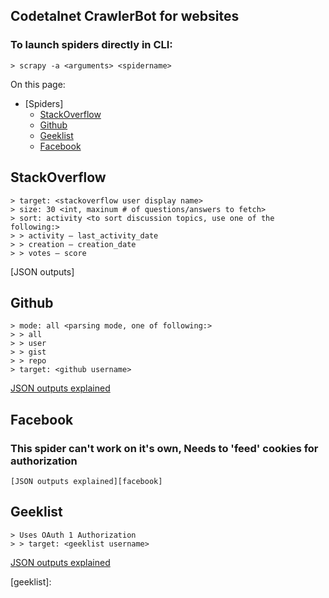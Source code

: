 ## Codetalnet CrawlerBot for websites

### To launch spiders directly in CLI:
    > scrapy -a <arguments> <spidername>

On this page:

* [Spiders]
    * [StackOverflow](https://bitbucket.org/codetalent/gitcrawl/overview#markdown-header-stackoverflow)
    * [Github](https://bitbucket.org/codetalent/gitcrawl/overview#markdown-header-Github)
    * [Geeklist](https://bitbucket.org/codetalent/gitcrawl/overview#markdown-header-Geeklist)
    * [Facebook](https://bitbucket.org/codetalent/gitcrawl/overview#markdown-header-Facebook)

## StackOverflow
    > target: <stackoverflow user display name>
    > size: 30 <int, maxinum # of questions/answers to fetch>
    > sort: activity <to sort discussion topics, use one of the following:>
    > > activity – last_activity_date
    > > creation – creation_date
    > > votes – score
[JSON outputs]

## Github
    > mode: all <parsing mode, one of following:>
    > > all
    > > user
    > > gist
    > > repo
    > target: <github username>
[JSON outputs explained][github]

## Facebook
### This spider can't work on it's own, Needs to 'feed' cookies for authorization
    [JSON outputs explained][facebook]

## Geeklist
    > Uses OAuth 1 Authorization
    > > target: <geeklist username>
[JSON outputs explained][github]

[stackoverflow]: http://pygments.org/docs/lexers/
[github]: 
[facebook]: 
[geeklist]: 